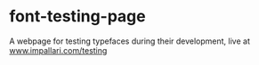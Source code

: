 font-testing-page
=================

A webpage for testing typefaces during their development, live at www.impallari.com/testing
